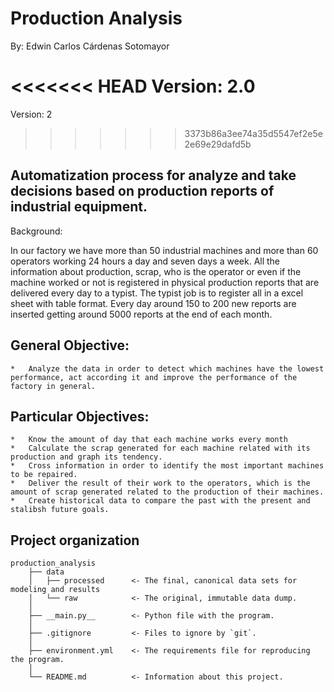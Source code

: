 # Production Analysis 

By: Edwin Carlos Cárdenas Sotomayor


<<<<<<< HEAD
Version: 2.0
=======
Version: 2
>>>>>>> 3373b86a3ee74a35d5547ef2e5e2e69e29dafd5b

## Automatization process for analyze and take decisions based on production reports of industrial equipment.

Background:

In our factory we have more than 50 industrial machines and more than 60 operators working 24 hours a day and seven days a week. All the information about production, scrap, who is the operator or even if the machine worked or not is registered in physical production reports that are delivered every day to a typist. The typist job is to register all in a excel sheet with table format.
Every day around 150 to 200 new reports are inserted getting around 5000 reports at the end of each month.


## General Objective:

    * 	Analyze the data in order to detect which machines have the lowest performance, act according it and improve the performance of the factory in general.
    
## Particular Objectives:

    *	Know the amount of day that each machine works every month
    *	Calculate the scrap generated for each machine related with its production and graph its tendency.
    *	Cross information in order to identify the most important machines to be repaired.
    *	Deliver the result of their work to the operators, which is the amount of scrap generated related to the production of their machines.
    *   Create historical data to compare the past with the present and stalibsh future goals.



## Project organization

    production_analysis
        ├── data
        │   ├── processed      <- The final, canonical data sets for modeling and results
        │   └── raw            <- The original, immutable data dump.
        │
        ├── __main.py__        <- Python file with the program.
        │
        ├── .gitignore         <- Files to ignore by `git`.
        │
        ├── environment.yml    <- The requirements file for reproducing the program.
        │
        └── README.md          <- Information about this project.



